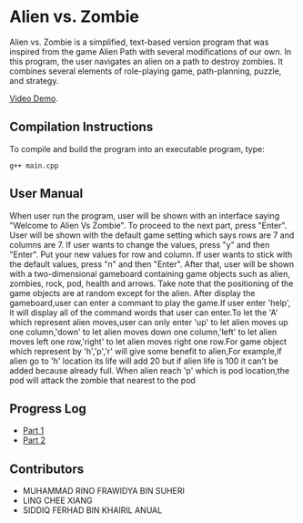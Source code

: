 # Alien vs. Zombie

Alien vs. Zombie is a simplified, text-based version program that was inspired from the game Alien Path with several modifications of our own. In this program, the user navigates an alien on a path to destroy zombies. It combines several elements of role-playing game, path-planning, puzzle, and strategy. 

[Video Demo](https://youtu.be/Jzz_fhH3CvA).

## Compilation Instructions

To compile and build the program into an executable program, type:

```
g++ main.cpp 

```

## User Manual

When user run the program, user will be shown with an interface saying "Welcome to Alien Vs Zombie". To proceed to the next part, press "Enter". User will be shown with the default game setting which says rows are 7 and columns are 7. If user wants to change the values, press "y" and then "Enter". Put your new values for row and column. If user wants to stick with the default values, press "n" and then "Enter". After that, user will be shown with a two-dimensional gameboard containing game objects such as alien, zombies, rock, pod, health and arrows. Take note that the positioning of the game objects are at random except for the alien. After display the gameboard,user can enter a commant to play the game.If user enter 'help', it will display all of the command words that user can enter.To let the 'A' which represent alien moves,user can only enter 'up' to let alien moves up one column,'down' to let alien moves down one column,'left' to let alien moves left one row,'right' to let alien moves right one row.For game object which represent by 'h','p','r' will give some benefit to alien,For example,if alien go to 'h' location its life will add 20 but if alien life is 100 it can't be added because already full. When alien reach 'p' which is pod location,the pod will attack the zombie that nearest to the pod


## Progress Log

- [Part 1](PART1.md)
- [Part 2](PART2.md)

## Contributors

- MUHAMMAD RINO FRAWIDYA BIN SUHERI
- LING CHEE XIANG
- SIDDIQ FERHAD BIN KHAIRIL ANUAL
